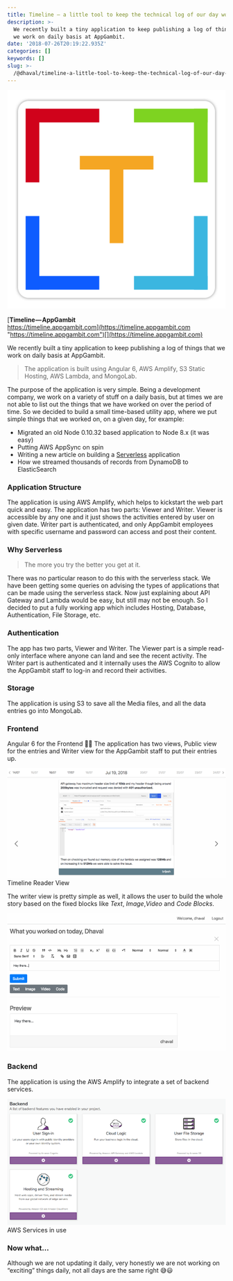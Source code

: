 ```yaml
---
title: Timeline — a little tool to keep the technical log of our day work
description: >-
  We recently built a tiny application to keep publishing a log of things that
  we work on daily basis at AppGambit.
date: '2018-07-26T20:19:22.935Z'
categories: []
keywords: []
slug: >-
  /@dhaval/timeline-a-little-tool-to-keep-the-technical-log-of-our-day-work-526b4655b14e
---
```


![](../img/1__wr57RQQJKp9p4mGwOlEsvw.png)

[**Timeline — AppGambit**  
https://timeline.appgambit.com](https://timeline.appgambit.com "https://timeline.appgambit.com")[](https://timeline.appgambit.com)

We recently built a tiny application to keep publishing a log of things that we work on daily basis at AppGambit.

> The application is built using Angular 6, AWS Amplify, S3 Static Hosting, AWS Lambda, and MongoLab.

The purpose of the application is very simple. Being a development company, we work on a variety of stuff on a daily basis, but at times we are not able to list out the things that we have worked on over the period of time. So we decided to build a small time-based utility app, where we put simple things that we worked on, on a given day, for example:

*   Migrated an old Node 0.10.32 based application to Node 8.x (it was easy)
*   Putting AWS AppSync on spin
*   Writing a new article on building a [Serverless](https://www.scaledrone.com/blog/fifa-2018-world-cup-live-map-using-twitter-and-scaledrone/) application
*   How we streamed thousands of records from DynamoDB to ElasticSearch

### Application Structure

The application is using AWS Amplify, which helps to kickstart the web part quick and easy. The application has two parts: Viewer and Writer. Viewer is accessible by any one and it just shows the activities entered by user on given date. Writer part is authenticated, and only AppGambit employees with specific username and password can access and post their content.

### Why Serverless

> The more you try the better you get at it.

There was no particular reason to do this with the serverless stack. We have been getting some queries on advising the types of applications that can be made using the serverless stack. Now just explaining about API Gateway and Lambda would be easy, but still may not be enough. So I decided to put a fully working app which includes Hosting, Database, Authentication, File Storage, etc.

### Authentication

The app has two parts, Viewer and Writer. The Viewer part is a simple read-only interface where anyone can land and see the recent activity. The Writer part is authenticated and it internally uses the AWS Cognito to allow the AppGambit staff to log-in and record their activities.

### Storage

The application is using S3 to save all the Media files, and all the data entries go into MongoLab.

### Frontend

Angular 6 for the Frontend 🍻🍻 The application has two views, Public view for the entries and Writer view for the AppGambit staff to put their entries up.

![Timeline Reader View](../img/1__Mg8Q3__4__ek5A3d7jDrvILw.png)
Timeline Reader View

The writer view is pretty simple as well, it allows the user to build the whole story based on the fixed blocks like _Text_, _Image_,_Video_ and _Code Blocks_.

![](../img/1__XJBu__FFqIgDyNi77J65V0Q.png)

### Backend

The application is using the AWS Amplify to integrate a set of backend services.

![AWS Services in use](../img/1__K3uCRzl94ZJT7EImqkQRng.png)
AWS Services in use

### Now what…

Although we are not updating it daily, very honestly we are not working on “exciting” things daily, not all days are the same right 😅😃